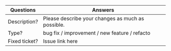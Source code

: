 
| Questions         | Answers
| ----------------- | -------------------------------------------------------
| Description?      | Please describe your changes as much as possible.
| Type?             | bug fix / improvement / new feature / refacto
| Fixed ticket?     | Issue link here <!--- MAKE SURE THAT ISSUE EXISTS IN THE FALCON THEME REPOSITORY BEFORE SUBMITTING PULL REQUEST --->
